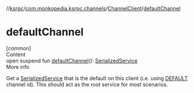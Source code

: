 //[ksrpc](../../index.md)/[com.monkopedia.ksrpc.channels](../index.md)/[ChannelClient](index.md)/[defaultChannel](default-channel.md)



# defaultChannel  
[common]  
Content  
open suspend fun [defaultChannel](default-channel.md)(): [SerializedService](../-serialized-service/index.md)  
More info  


Get a [SerializedService](../-serialized-service/index.md) that is the default on this client (i.e. using [DEFAULT](-companion/-d-e-f-a-u-l-t.md) channel id). This should act as the root service for most scenarios.

  



